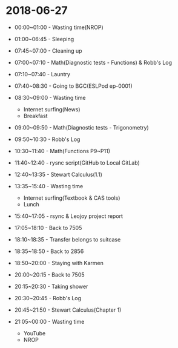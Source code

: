 # 2018-06-27

* 00:00~01:00 - Wasting time(NROP)

* 01:00~06:45 - Sleeping

* 07:45~07:00 - Cleaning up

* 07:00~07:10 - Math(Diagnostic tests - Functions) & Robb's Log

* 07:10~07:40 - Launtry

* 07:40~08:30 - Going to BGC(ESLPod ep-0001)

* 08:30~09:00 - Wasting time
  * Internet surfing(News)
  * Breakfast

* 09:00~09:50 - Math(Diagnostic tests - Trigonometry)

* 09:50~10:30 - Robb's Log

* 10:30~11:40 - Math(Functions P9~P11)

* 11:40~12:40 - rysnc script(GitHub to Local GitLab)

* 12:40~13:35 - Stewart Calculus(1.1)

* 13:35~15:40 - Wasting time
  * Internet surfing(Textbook & CAS tools)
  * Lunch

* 15:40~17:05 - rsync & Leojoy project report

* 17:05~18:10 - Back to 7505

* 18:10~18:35 - Transfer belongs to suitcase

* 18:35~18:50 - Back to 2856

* 18:50~20:00 - Staying with Karmen

* 20:00~20:15 - Back to 7505

* 20:15~20:30 - Taking shower

* 20:30~20:45 - Robb's Log

* 20:45~21:50 - Stewart Calculus(Chapter 1)

* 21:05~00:00 - Wasting time
  * YouTube
  * NROP
